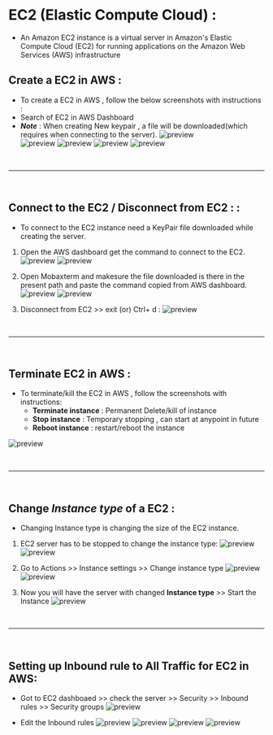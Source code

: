 # EC2 (Elastic Compute Cloud) :
* An Amazon EC2 instance is a virtual server in Amazon's Elastic Compute Cloud (EC2) for running applications on the Amazon Web Services (AWS) infrastructure

## Create a EC2 in AWS :
* To create a EC2 in AWS , follow the below screenshots with instructions :
* Search of EC2 in AWS Dashboard 
* ***Note*** : When creating New keypair , a file will be downloaded(which requires when connecting to the server).
![preview](../images/E1.png)  
![preview](../images/E2.png) 
![preview](../images/E3.png) 
![preview](../images/E4.png) 
![preview](../images/E5.png) 

<br/>

* * * 

<br/>


## Connect to the EC2  / Disconnect from EC2 :  :
* To connect to the EC2 instance need a KeyPair file downloaded while creating the server.

1. Open the AWS dashboard get the command to connect to the EC2.
![preview](../images/E6.png) 
![preview](../images/E7.png) 

2. Open Mobaxterm and makesure the file downloaded is there in the present path and paste the command copied from AWS dashboard.
![preview](../images/e8.png) 
![preview](../images/E9.png) 

3. Disconnect from EC2 >> exit (or) Ctrl+ d :
![preview](../images/E10.png) 


<br/>

* * * 

<br/>

## Terminate EC2 in AWS : 
* To terminate/kill the EC2 in AWS , follow the screenshots with instructions:
   * **Terminate instance** : Permanent Delete/kill of instance 
   * **Stop instance**      : Temporary stopping , can start at anypoint in future
   * **Reboot instance**    : restart/reboot the instance 
   
![preview](../images/E11.png) 


<br/>

* * * 

<br/>


## Change ***Instance type*** of a EC2 :
* Changing Instance type is changing the size of the EC2 instance.

1. EC2 server has to be stopped to change the instance type:
![preview](../images/E12.png) 
![preview](../images/E13.png) 

2. Go to Actions >> Instance settings >> Change instance type 
![preview](../images/E14.png) 
![preview](../images/E15.png) 

3. Now you will have the server with changed **Instance type** >>  Start the Instance
![preview](../images/E16.png) 



<br/>

* * * 

<br/>


## Setting up Inbound rule to All Traffic for EC2 in AWS:
* Got to EC2 dashboaed >> check the server >> Security >> Inbound rules >> Security groups
![preview](../images/E17.png) 

* Edit the Inbound rules 
![preview](../images/E18.png) 
![preview](../images/E19.png) 
![preview](../images/E20.png) 
![preview](../images/E21.png) 

